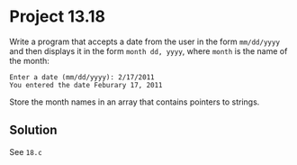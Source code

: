 # Project 13.18

Write a program that accepts a date from the user in the form `mm/dd/yyyy` and then
displays it in the form `month dd, yyyy`, where `month` is the name of the month:

```text
Enter a date (mm/dd/yyyy): 2/17/2011
You entered the date Feburary 17, 2011
```

Store the month names in an array that contains pointers to strings.

## Solution

See `18.c`
